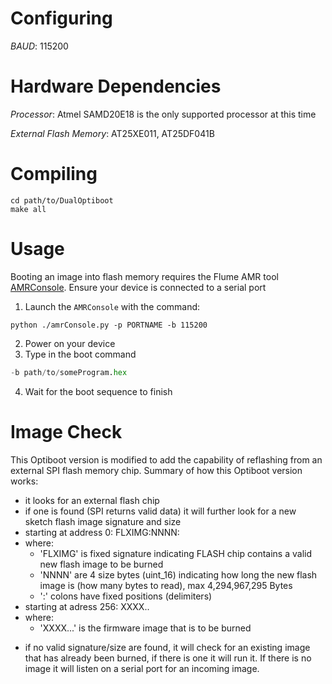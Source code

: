 # Configuring

_BAUD_: 115200

# Hardware Dependencies

_Processor_: Atmel SAMD20E18 is the only supported processor at this time

_External Flash Memory_: AT25XE011, AT25DF041B


# Compiling
```shell
cd path/to/DualOptiboot
make all
```

# Usage

Booting an image into flash memory requires the Flume AMR tool [AMRConsole](https://github.com/FlumeTech/Flume_AMR/tree/GA/tools/AMRConsole). Ensure your device is connected to a serial port
1. Launch the `AMRConsole` with the command:
```shell
python ./amrConsole.py -p PORTNAME -b 115200
```
2. Power on your device
3. Type in the boot command
```python
-b path/to/someProgram.hex
```
4. Wait for the boot sequence to finish

# Image Check

This Optiboot version is modified to add the capability of reflashing
from an external SPI flash memory chip.
Summary of how this Optiboot version works:
* it looks for an external flash chip
* if one is found (SPI returns valid data) it will further look for a new sketch
flash image signature and size
* starting at address 0:   FLXIMG:NNNN:
* where:
   - 'FLXIMG' is fixed signature indicating FLASH chip contains a valid new
   flash image to be burned
   - 'NNNN' are 4 size bytes (uint_16) indicating how long the new flash image is
   (how many bytes to read), max 4,294,967,295 Bytes
   - ':' colons have fixed positions (delimiters)
* starting at adress 256: XXXX..
* where:
   - 'XXXX...' is the firmware image that is to be burned
- if no valid signature/size are found, it will check for an existing image that
has already been burned, if there is one it will run it. If there is no image it
will listen on a serial port for an incoming image.
